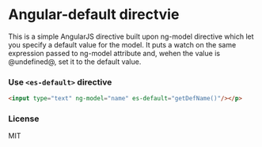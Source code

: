 # Angular-default directvie

This is a simple AngularJS directive built upon ng-model directive which let you specify a default value for the model.
It puts a watch on the same expression passed to ng-model attribute and, wehen the value is @undefined@, set it to the default value.

### Use `<es-default>` directive

```html
<input type="text" ng-model="name" es-default="getDefName()"/></p>
```

### License
MIT
